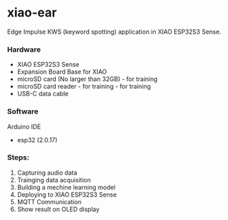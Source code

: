 # xiao-ear

Edge Impulse KWS (keyword spotting) application in XIAO ESP32S3 Sense.

### Hardware

- XIAO ESP32S3 Sense
- Expansion Board Base for XIAO
- microSD card (No larger than 32GB) - for training
- microSD card reader - for training - for training
- USB-C data cable

### Software

Arduino IDE
- esp32 (2.0.17)

### Steps:

1. Capturing audio data
2. Trainging data acquisition
3. Building a mechine learning model
4. Deploying to XIAO ESP32S3 Sense
5. MQTT Communication
6. Show result on OLED display

